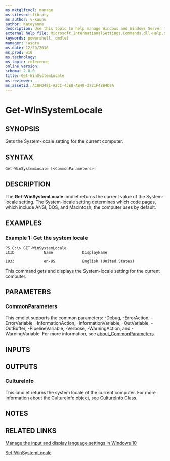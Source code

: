 ```yaml
---
ms.mktglfcycl: manage
ms.sitesec: library
ms.author: v-kaunu
author: Kateyanne
description: Use this topic to help manage Windows and Windows Server technologies with Windows PowerShell.
external help file: Microsoft.InternationalSettings.Commands.dll-Help.xml
keywords: powershell, cmdlet
manager: jasgro
ms.date: 12/20/2016
ms.prod: w10
ms.technology: 
ms.topic: reference
online version: 
schema: 2.0.0
title: Get-WinSystemLocale
ms.reviewer:
ms.assetid: AC8FD481-A2CC-43E8-AB48-2721F48B4D9A
---
```


# Get-WinSystemLocale

## SYNOPSIS
Gets the System-locale setting for the current computer.

## SYNTAX

```
Get-WinSystemLocale [<CommonParameters>]
```

## DESCRIPTION
The **Get-WinSystemLocale** cmdlet returns the current value of the System-locale setting.
The System-locale setting determines which code pages, which include ANSI, DOS, and Macintosh, the computer uses by default.

## EXAMPLES

### Example 1: Get the system locale
```
PS C:\> GET-WinSystemLocale
LCID             Name             DisplayName
----             ----             -----------
1033             en-US            English (United States)
```

This command gets and displays the System-locale setting for the current computer.

## PARAMETERS

### CommonParameters
This cmdlet supports the common parameters: -Debug, -ErrorAction, -ErrorVariable, -InformationAction, -InformationVariable, -OutVariable, -OutBuffer, -PipelineVariable, -Verbose, -WarningAction, and -WarningVariable. For more information, see [about_CommonParameters](https://go.microsoft.com/fwlink/?LinkID=113216).

## INPUTS

## OUTPUTS

### CultureInfo
This cmdlet returns the system locale of the current computer.
For more information about the CultureInfo object, see [CultureInfo Class](https://go.microsoft.com/fwlink/?LinkID=242306).

## NOTES

## RELATED LINKS

[Manage the input and display language settings in Windows 10](https://support.microsoft.com/help/4496404/windows-10-manage-the-input-and-display-language#input_language)

[Set-WinSystemLocale](./Set-WinSystemLocale.md)

